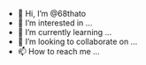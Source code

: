 - 👋 Hi, I’m @68thato
- 👀 I’m interested in ...
- 🌱 I’m currently learning ...
- 💞️ I’m looking to collaborate on ...
- 📫 How to reach me ...

<!---
68thato/68thato is a ✨ special ✨ repository because its `README.md` (this file) appears on your GitHub profile.
You can click the Preview link to take a look at your changes.
--->
